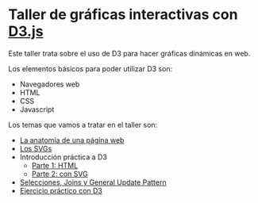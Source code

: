 # Taller de gráficas interactivas con [D3.js](https://d3js.org/)

Este taller trata sobre el uso de D3 para hacer gráficas dinámicas en web.

Los elementos básicos para poder utilizar D3 son:

- Navegadores web
- HTML
- CSS
- Javascript

Los temas que vamos a tratar en el taller son:

* [La anatomía de una página web](anatomia_web.md)
* [Los SVGs](svg.md)
* Introducción práctica a D3
    * [Parte 1: HTML](d3_1.md)
    * [Parte 2: con SVG](d3_2.md)
* [Selecciones, Joins y General Update Pattern](d3_selecciones.md)
* [Ejercicio práctico con D3](d3_ex.md)
